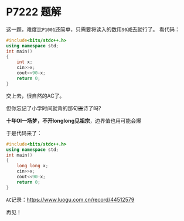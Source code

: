 # P7222 题解

这一题，难度比`P1001`还简单，只需要将读入的数用`90`减去就行了。
看代码：

```cpp
#include<bits/stdc++.h>
using namespace std;
int main()
{
    int x;
    cin>>x;
    cout<<90-x;
    return 0;
}
```
交上去，很自然的AC了。

但你忘记了小学时间就背的那句~~唐~~诗了吗?

**十年OI一场梦，不开longlong见祖宗**，边界值也用可能会爆

于是代码来了：

```cpp
#include<bits/stdc++.h>
using namespace std;
int main()
{
    long long x;
    cin>>x;
    cout<<90-x;
    return 0;
}
```

`AC`记录：https://www.luogu.com.cn/record/44512579

再见！